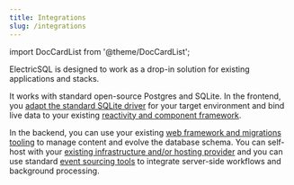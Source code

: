 ```yaml
---
title: Integrations
slug: /integrations
---
```


import DocCardList from '@theme/DocCardList';

ElectricSQL is designed to work as a drop-in solution for existing applications and stacks.

It works with standard open-source Postgres and SQLite. In the frontend, you [adapt the standard SQLite driver](../integrations/drivers/index.md) for your target environment and bind live data to your existing [reactivity and component framework](../integrations/frontend/index.md).

In the backend, you can use your existing [web framework and migrations tooling](../integrations/backend/index.md) to manage content and evolve the database schema. You can self-host with your [existing infrastructure and/or hosting provider](../integrations/deployment/index.md) and you can use standard [event sourcing tools](../integrations/event-sourcing/index.md) to integrate server-side workflows and background processing.

<DocCardList />
